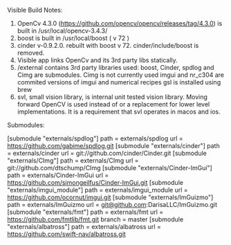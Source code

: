 Visible Build Notes:

1. OpenCv 4.3.0 (https://github.com/opencv/opencv/releases/tag/4.3.0) is built in /usr/local/opencv-3.4.3/
2. boost is built in /usr/local/boost ( v 72 )
3. cinder v-0.9.2.0. rebuilt with boost v 72. cinder/include/boost is removed. 
4. Visible app links OpenCv and its 3rd party libs statically. 
5. /external contains 3rd party libraries used:
    boost, Cinder, spdlog and Cimg are submodules. Cimg is not currently used
    imgui and nr_c304 are commited versions of imgui and numerical recipes 
    gsl is installed using brew
6. svl, small vision library, is internal unit tested vision library. Moving forward OpenCV is used instead of or a replacement for lower level implementations. It is a requirement that svl operates in macos and ios. 


Submodules:

 [submodule "externals/spdlog"]
        path = externals/spdlog
        url = https://github.com/gabime/spdlog.git
[submodule "externals/cinder"]
        path = externals/cinder
        url = git://github.com/cinder/Cinder.git
[submodule "externals/CImg"]
        path = externals/CImg
        url = git://github.com/dtschump/CImg
[submodule "externals/Cinder-ImGui"]
        path = externals/Cinder-ImGui
        url = https://github.com/simongeilfus/Cinder-ImGui.git
[submodule "externals/imgui_module"]
        path = externals/imgui_module
        url = https://github.com/ocornut/imgui.git
[submodule "externals/ImGuizmo"]
        path = externals/ImGuizmo
        url = git@github.com:DarisaLLC/ImGuizmo.git
[submodule "externals/fmt"]
        path = externals/fmt
        url = https://github.com/fmtlib/fmt.git
        branch = master
[submodule "externals/albatross"]
        path = externals/albatross
        url = https://github.com/swift-nav/albatross.git


